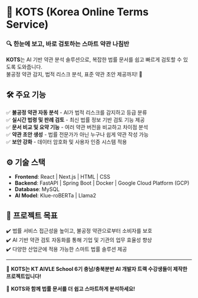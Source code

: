 # 🧭 KOTS (Korea Online Terms Service)

### 🔍 한눈에 보고, 바로 검토하는 **스마트 약관 나침반**  
**KOTS**는 AI 기반 약관 분석 솔루션으로, 복잡한 법률 문서를 쉽고 빠르게 검토할 수 있도록 도와줍니다.  
불공정 약관 감지, 법적 리스크 분석, 표준 약관 초안 제공까지! 🚀

## 🛠 주요 기능  
✅ **불공정 약관 자동 분석** - AI가 법적 리스크를 감지하고 등급 분류  
✅ **실시간 법령 및 판례 검토** - 최신 법률 정보 기반 검토 기능 제공  
✅ **문서 비교 및 요약 기능** - 여러 약관 버전을 비교하고 차이점 분석  
✅ **약관 초안 생성** - 법률 전문가가 아닌 누구나 쉽게 약관 작성 가능  
✅ **보안 강화** - 데이터 암호화 및 사용자 인증 시스템 적용  

## ⚙️ 기술 스택  
- **Frontend**: React | Next.js | HTML | CSS
- **Backend**: FastAPI | Spring Boot | Docker | Google Cloud Platform (GCP)
- **Database**: MySQL  
- **AI Model**: Klue-roBERTa | Llama2

## 🚀 프로젝트 목표  
✔️ 법률 서비스 접근성을 높이고, 불공정 약관으로부터 소비자를 보호  
✔️ AI 기반 약관 검토 자동화를 통해 기업 및 기관의 업무 효율성 향상  
✔️ 다양한 산업군에 적용 가능한 스마트 법률 솔루션 제공  

---

🤝 **KOTS는 KT AIVLE School 6기 충남/충북분반 AI 개발자 트랙 수강생들이 제작한 프로젝트입니다!**

📢 **KOTS와 함께 법률 문서를 더 쉽고 스마트하게 분석하세요!**  
